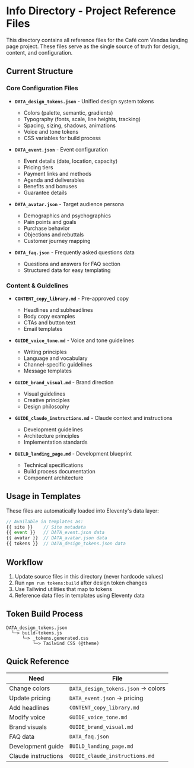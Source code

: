 # Info Directory - Project Reference Files

This directory contains all reference files for the Café com Vendas landing page project. These files serve as the single source of truth for design, content, and configuration.

## Current Structure

### Core Configuration Files

- **`DATA_design_tokens.json`** - Unified design system tokens
  - Colors (palette, semantic, gradients)
  - Typography (fonts, scale, line heights, tracking)
  - Spacing, sizing, shadows, animations
  - Voice and tone tokens
  - CSS variables for build process

- **`DATA_event.json`** - Event configuration
  - Event details (date, location, capacity)
  - Pricing tiers
  - Payment links and methods
  - Agenda and deliverables
  - Benefits and bonuses
  - Guarantee details

- **`DATA_avatar.json`** - Target audience persona
  - Demographics and psychographics
  - Pain points and goals
  - Purchase behavior
  - Objections and rebuttals
  - Customer journey mapping

- **`DATA_faq.json`** - Frequently asked questions data
  - Questions and answers for FAQ section
  - Structured data for easy templating

### Content & Guidelines

- **`CONTENT_copy_library.md`** - Pre-approved copy
  - Headlines and subheadlines
  - Body copy examples
  - CTAs and button text
  - Email templates

- **`GUIDE_voice_tone.md`** - Voice and tone guidelines
  - Writing principles
  - Language and vocabulary
  - Channel-specific guidelines
  - Message templates

- **`GUIDE_brand_visual.md`** - Brand direction
  - Visual guidelines
  - Creative principles
  - Design philosophy

- **`GUIDE_claude_instructions.md`** - Claude context and instructions
  - Development guidelines
  - Architecture principles
  - Implementation standards

- **`BUILD_landing_page.md`** - Development blueprint
  - Technical specifications
  - Build process documentation
  - Component architecture

## Usage in Templates

These files are automatically loaded into Eleventy's data layer:

```javascript
// Available in templates as:
{{ site }}    // Site metadata
{{ event }}   // DATA_event.json data
{{ avatar }}  // DATA_avatar.json data
{{ tokens }}  // DATA_design_tokens.json data
```

## Workflow

1. Update source files in this directory (never hardcode values)
2. Run `npm run tokens:build` after design token changes
3. Use Tailwind utilities that map to tokens
4. Reference data files in templates using Eleventy data

## Token Build Process

```
DATA_design_tokens.json
  └─> build-tokens.js
      └─> _tokens.generated.css
          └─> Tailwind CSS (@theme)
```

## Quick Reference

| Need | File |
|------|------|
| Change colors | `DATA_design_tokens.json` → colors |
| Update pricing | `DATA_event.json` → pricing |
| Add headlines | `CONTENT_copy_library.md` |
| Modify voice | `GUIDE_voice_tone.md` |
| Brand visuals | `GUIDE_brand_visual.md` |
| FAQ data | `DATA_faq.json` |
| Development guide | `BUILD_landing_page.md` |
| Claude instructions | `GUIDE_claude_instructions.md` |
